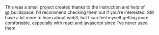 This was a small project created thanks to the instruction and help of @_buildspace. I'd recommend checking them out if you're interested.
Still have a lot more to learn about web3, but I can feel myself getting more comfortable, especially with react and javascript since I've never used them.
